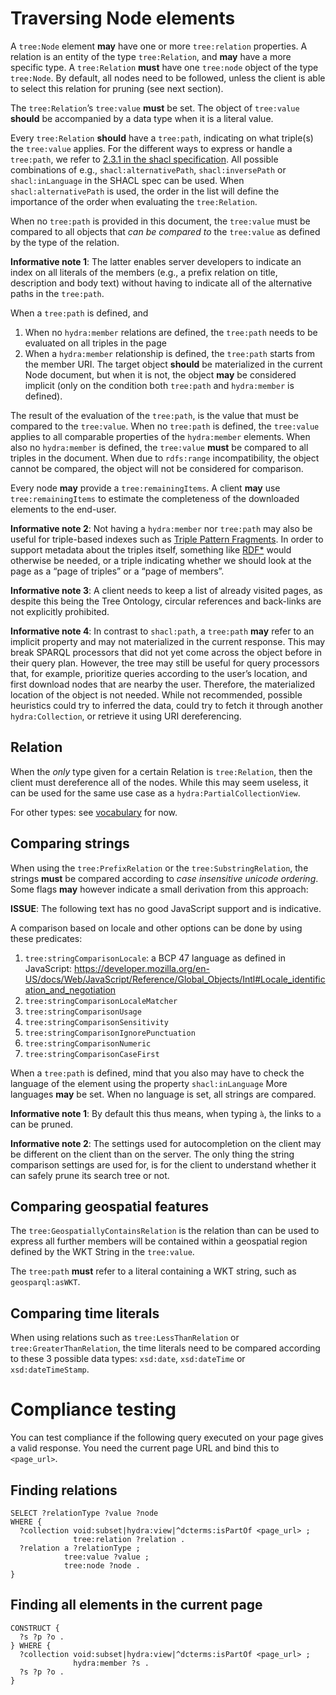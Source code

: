 # Traversing Node elements

A `tree:Node` element __may__ have one or more `tree:relation` properties. A relation is an entity of the type `tree:Relation`, and __may__ have a more specific type. A `tree:Relation` __must__ have one `tree:node` object of the type `tree:Node`. By default, all nodes need to be followed, unless the client is able to select this relation for pruning (see next section).

The `tree:Relation`’s `tree:value` __must__ be set. The object of `tree:value` __should__ be accompanied by a data type when it is a literal value.

Every `tree:Relation` __should__ have a `tree:path`, indicating on what triple(s) the `tree:value` applies. For the different ways to express or handle a `tree:path`, we refer to [2.3.1 in the shacl specification](https://www.w3.org/TR/shacl/#x2.3.1-shacl-property-paths). All possible combinations of e.g., `shacl:alternativePath`, `shacl:inversePath` or `shacl:inLanguage` in the SHACL spec can be used. When `shacl:alternativePath` is used, the order in the list will define the importance of the order when evaluating the `tree:Relation`.

When no `tree:path` is provided in this document, the `tree:value` must be compared to all objects that _can be compared to_ the `tree:value` as defined by the type of the relation. 

__Informative note 1__: The latter enables server developers to indicate an index on all literals of the members (e.g., a prefix relation on title, description and body text) without having to indicate all of the alternative paths in the `tree:path`.

When a `tree:path` is defined, and
 1. When no `hydra:member` relations are defined, the `tree:path` needs to be evaluated on all triples in the page
 2. When a `hydra:member` relationship is defined, the `tree:path` starts from the member URI. The target object __should__ be materialized in the current Node document, but when it is not, the object __may__ be considered implicit (only on the condition both `tree:path` and `hydra:member` is defined).
<!-- MAYBE 3. For quad representations, you can find the triple on which the `tree:path` should be evaluated by adding the graph name as an object of `tree:memberGraph` to the `hydra:Collection`. #PC: I’m unsure why to add this. I think it only adds complexity without adding real benefits to the data model, serialization, bandwidth, query performance, etc.-->

The result of the evaluation of the `tree:path`, is the value that must be compared to the `tree:value`.
When no `tree:path` is defined, the `tree:value` applies to all comparable properties of the `hydra:member` elements.
When also no `hydra:member` is defined, the `tree:value` __must__ be compared to all triples in the document.
When due to `rdfs:range` incompatibility, the object cannot be compared, the object will not be considered for comparison.

Every node __may__ provide a `tree:remainingItems`. A client __may__ use `tree:remainingItems` to estimate the completeness of the downloaded elements to the end-user.

__Informative note 2__: Not having a `hydra:member` nor `tree:path` may also be useful for triple-based indexes such as [Triple Pattern Fragments](https://www.hydra-cg.com/spec/latest/triple-pattern-fragments/). In order to support metadata about the triples itself, something like [RDF*](http://blog.liu.se/olafhartig/tag/rdf-star/) would otherwise be needed, or a triple indicating whether we should look at the page as a “page of triples” or a “page of members”.

__Informative note 3__: A client needs to keep a list of already visited pages, as despite this being the Tree Ontology, circular references and back-links are not explicitly prohibited.

__Informative note 4__: In contrast to `shacl:path`, a `tree:path` __may__ refer to an implicit property and may not materialized in the current response. This may break SPARQL processors that did not yet come across the object before in their query plan. However, the tree may still be useful for query processors that, for example, prioritize queries according to the user’s location, and first download nodes that are nearby the user. Therefore, the materialized location of the object is not needed. While not recommended, possible heuristics could try to inferred the data, could try to fetch it through another `hydra:Collection`, or retrieve it using URI dereferencing.

## Relation

When the _only_ type given for a certain Relation is `tree:Relation`, then the client must dereference all of the nodes. While this may seem useless, it can be used for the same use case as a `hydra:PartialCollectionView`.

For other types: see [vocabulary](../vocabulary.md) for now.

## Comparing strings

When using the `tree:PrefixRelation` or the `tree:SubstringRelation`, the strings __must__ be compared according to _case insensitive unicode ordering_.
Some flags __may__ however indicate a small derivation from this approach:

__ISSUE__: The following text has no good JavaScript support and is indicative.

A comparison based on locale and other options can be done by using these predicates:
 1. `tree:stringComparisonLocale`: a BCP 47 language as defined in JavaScript: https://developer.mozilla.org/en-US/docs/Web/JavaScript/Reference/Global_Objects/Intl#Locale_identification_and_negotiation
 2. `tree:stringComparisonLocaleMatcher`
 3. `tree:stringComparisonUsage`
 4. `tree:stringComparisonSensitivity`
 5. `tree:stringComparisonIgnorePunctuation`
 6. `tree:stringComparisonNumeric`
 7. `tree:stringComparisonCaseFirst`

When a `tree:path` is defined, mind that you also may have to check the language of the element using the property `shacl:inLanguage` 
More languages __may__ be set.
When no language is set, all strings are compared.

__Informative note 1__: By default this thus means, when typing `à`, the links to `a` can be pruned.

__Informative note 2__: The settings used for autocompletion on the client may be different on the client than on the server. The only thing the string comparison settings are used for, is for the client to understand whether it can safely prune its search tree or not.

## Comparing geospatial features

The `tree:GeospatiallyContainsRelation` is the relation than can be used to express all further members will be contained within a geospatial region defined by the WKT String in the `tree:value`.

The `tree:path` __must__ refer to a literal containing a WKT string, such as `geosparql:asWKT`.

## Comparing time literals

When using relations such as `tree:LessThanRelation` or `tree:GreaterThanRelation`, the time literals need to be compared according to these 3 possible data types: `xsd:date`, `xsd:dateTime` or `xsd:dateTimeStamp`.

# Compliance testing

You can test compliance if the following query executed on your page gives a valid response. You need the current page URL and bind this to `<page_url>`.

## Finding relations

```sparql
SELECT ?relationType ?value ?node
WHERE {
  ?collection void:subset|hydra:view|^dcterms:isPartOf <page_url> ;
              tree:relation ?relation .
  ?relation a ?relationType ;
            tree:value ?value ;
            tree:node ?node .
}
```

## Finding all elements in the current page

```sparql
CONSTRUCT {
  ?s ?p ?o .
} WHERE {
  ?collection void:subset|hydra:view|^dcterms:isPartOf <page_url> ;
              hydra:member ?s .
  ?s ?p ?o .
}
```
